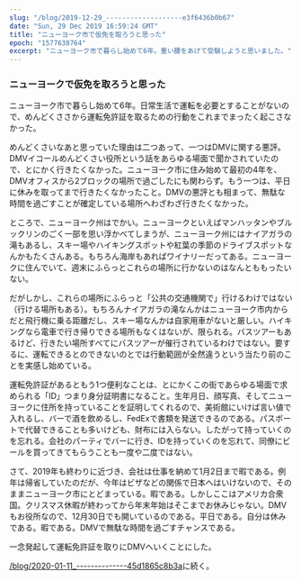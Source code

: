 ```yaml
---
slug: "/blog/2019-12-29_-------------------e3f6436b0b67"
date: "Sun, 29 Dec 2019 16:59:24 GMT"
title: "ニューヨーク市で仮免を取ろうと思った"
epoch: "1577638764"
excerpt: "ニューヨーク市で暮らし始めて6年。重い腰をあげて受験しようと思いました。"
---
```


### ニューヨークで仮免を取ろうと思った

ニューヨーク市で暮らし始めて6年。日常生活で運転を必要とすることがないので、めんどくささから運転免許証を取るための行動をこれまでまったく起こさなかった。

めんどくさいなあと思っていた理由は二つあって、一つはDMVに関する悪評。DMVイコールめんどくさい役所という話をあらゆる場面で聞かされていたので、とにかく行きたくなかった。ニューヨーク市に住み始めて最初の4年を、DMVオフィスから2ブロックの場所で過ごしたにも関わらず。もう一つは、平日に休みを取ってまで行きたくなかったこと。DMVの悪評とも相まって、無駄な時間を過ごすことが確定している場所へわざわざ行きたくなかった。

ところで、ニューヨーク州はでかい。ニューヨークといえばマンハッタンやブルックリンのごく一部を思い浮かべてしまうが、ニューヨーク州にはナイアガラの滝もあるし、スキー場やハイキングスポットや紅葉の季節のドライブスポットなんかもたくさんある。もちろん海岸もあればワイナリーだってある。ニューヨークに住んでいて、週末にふらっとこれらの場所に行かないのはなんとももったいない。

だがしかし、これらの場所にふらっと「公共の交通機関で」行けるわけではない（行ける場所もある）。もちろんナイアガラの滝なんかはニューヨーク市内からだと飛行機に乗る距離だし、スキー場なんかは自家用車がないと厳しい。ハイキングなら電車で行き帰りできる場所もなくはないが、限られる。バスツアーもあるけど、行きたい場所すべてにバスツアーが催行されているわけではない。要するに、運転できるとのできないのとでは行動範囲が全然違うという当たり前のことを実感し始めている。

運転免許証があるともう1つ便利なことは、とにかくこの街であらゆる場面で求められる「ID」つまり身分証明書になること。生年月日、顔写真、そしてニューヨークに住所を持っていることを証明してくれるので、美術館にいけば言い値で入れるし、バーで酒を飲めるし、FedExで書類を発送できるのである。パスポートで代替できることも多いけども、財布には入らない。したがって持っていくのを忘れる。会社のパーティでバーに行き、IDを持っていくのを忘れて、同僚にビールを買ってきてもらうことも一度や二度ではない。

さて、2019年も終わりに近づき、会社は仕事を納めて1月2日まで暇である。例年は帰省していたのだが、今年はビザなどの関係で日本へはいけないので、そのままニューヨーク市にとどまっている。暇である。しかしここはアメリカ合衆国。クリスマス休暇が終わってから年末年始はそこまでお休みじゃない。DMVもお役所なので、12月30日でも開いているのである。平日である。自分は休みである。暇である。DMVで無駄な時間を過ごすチャンスである。

一念発起して運転免許証を取りにDMVへいくことにした。

[/blog/2020-01-11_--------------45d1865c8b3a](ニューヨークで仮免を取った)に続く。

